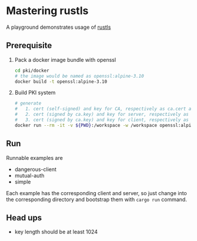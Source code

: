# Mastering rustls

A playground demonstrates usage of [rustls](https://mesatee.org/doc/rustls/index.html) 

## Prerequisite

1. Pack a docker image bundle with openssl
    ```bash
    cd pki/docker 
    # the image would be named as openssl:alpine-3.10
    docker build -t openssl:alpine-3.10
    ```
2. Build PKI system
    ```bash
    # generate
    #   1. cert (self-signed) and key for CA, respectively as ca.cert and ca.key
    #   2. cert (signed by ca.key) and key for server, respectively as server.cert and server.key
    #   3. cert (signed by ca.key) and key for client, respectively as client.cert and client.key
    docker run --rm -it -v ${PWD}:/workspace -w /workspace openssl:alpine-3.10 sh pki.sh
    ```

## Run 
Runnable examples are 
- dangerous-client
- mutual-auth
- simple

Each example has the corresponding client and server, so just change into the 
corresponding directory and bootstrap them with `cargo run` command. 

## Head ups
- key length should be at least 1024